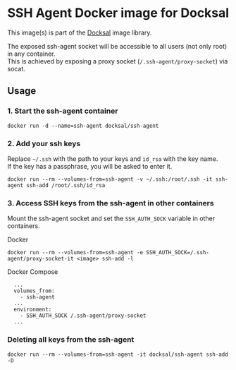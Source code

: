 # SSH Agent Docker image for Docksal

This image(s) is part of the [Docksal](http://docksal.io) image library.

The exposed ssh-agent socket will be accessible to all users (not only root) in any container.  
This is achieved by exposing a proxy socket (`/.ssh-agent/proxy-socket`) via socat.


## Usage

### 1. Start the ssh-agent container 

```
docker run -d --name=ssh-agent docksal/ssh-agent
```

### 2. Add your ssh keys

Replace `~/.ssh` with the path to your keys and `id_rsa` with the key name.  
If the key has a passphrase, you will be asked to enter it.

```
docker run --rm --volumes-from=ssh-agent -v ~/.ssh:/root/.ssh -it ssh-agent ssh-add /root/.ssh/id_rsa
```

### 3. Access SSH keys from the ssh-agent in other containers

Mount the ssh-agent socket and set the `SSH_AUTH_SOCK` variable in other containers.

Docker

```
docker run --rm --volumes-from=ssh-agent -e SSH_AUTH_SOCK=/.ssh-agent/proxy-socket-it <image> ssh-add -l
```

Docker Compose

```
  ...
  volumes_from:
    - ssh-agent
  ...
  environment:
    - SSH_AUTH_SOCK /.ssh-agent/proxy-socket
  ...
```

### Deleting all keys from the ssh-agent

```
docker run --rm --volumes-from=ssh-agent -it docksal/ssh-agent ssh-add -D
```
